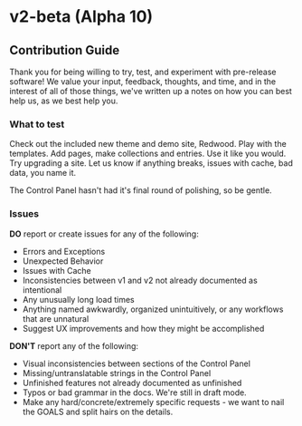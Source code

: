 # v2-beta (Alpha 10)

## Contribution Guide

Thank you for being willing to try, test, and experiment with pre-release software! We value your input, feedback, thoughts, and time, and in the interest of all of those things, we've written up a notes on how you can best help us, as we best help you.

### What to test

Check out the included new theme and demo site, Redwood. Play with the templates. Add pages, make collections and entries. Use it like you would. Try upgrading a site. Let us know if anything breaks, issues with cache, bad data, you name it.

The Control Panel hasn't had it's final round of polishing, so be gentle.

### Issues

**DO** report or create issues for any of the following:

- Errors and Exceptions
- Unexpected Behavior
- Issues with Cache
- Inconsistencies between v1 and v2 not already documented as intentional
- Any unusually long load times
- Anything named awkwardly, organized unintuitively, or any workflows that are unnatural
- Suggest UX improvements and how they might be accomplished

**DON'T** report any of the following:

- Visual inconsistencies between sections of the Control Panel
- Missing/untranslatable strings in the Control Panel
- Unfinished features not already documented as unfinished
- Typos or bad grammar in the docs. We're still in draft mode.
- Make any hard/concrete/extremely specific requests - we want to nail the GOALS and split hairs on the details.
